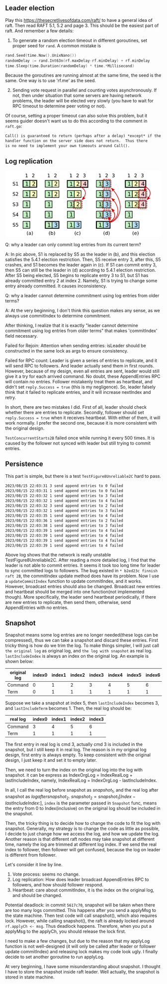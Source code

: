 
## Leader election
Play this https://thesecretlivesofdata.com/raft/ to have a general idea of raft.
Then read RAFT 5.1, 5.2 and page 3.
This should be the easiest part of raft.
And remember a few details:

1. To generate a random election timeout in different goroutines, set proper seed for `rand`.
A common mistake is
```go
rand.Seed(time.Now().UnixNano())
randomDelay := rand.Int63n(rf.maxDelay-rf.minDelay) + rf.minDelay
time.Sleep(time.Duration(randomDelay) * time.*Millisecond)
```
Because the goroutines are running almost at the same time, the seed is the same.
One way is to use 'rf.me' as the seed.

2. Sending vote request in parallel and counting votes asynchronously.
If not, then under situation that some servers are having network problems, 
the leader will be elected very slowly (you have to wait for RPC timeout to determine peer voting or not). 

Of course, setting a proper timeout can also solve this problem, 
but it seems guider doesn't want us to do this according to the comment in `raft.go`:
```
Call() is guaranteed to return (perhaps after a delay) *except* if the
handler function on the server side does not return.  Thus there
is no need to implement your own timeouts around Call().
```

## Log replication
![img.png](img.png)

Q: why a leader can only commit log entries from its current term?

A: In pic above, S1 is replaced by S5 as the leader in (b), and this election satisfies the 5.4.1 election restriction.
Then, S5 receive entry 3, after this, S5 crashes, and S1 becomes the leader again in (c).
If S1 can commit entry 3, then S5 can still be the leader in (d) according to 5.4.1 election restriction.
After S5 being elected, S5 begins to replicate entry 3 to S1, but S1 has already committed entry 2 at index 2.
Namely, S1 is trying to change some entry already committed. It causes inconsistency.

Q: why a leader cannot determine commitment using log entries from older terms?

A: At the very beginning, I don't think this question makes any sense, as we always use commitIndex to determine commitment.  

After thinking, I realize that it is exactly "leader cannot determine commitment using log entries from older terms" 
that makes 'commitIndex' field necessary.

Failed for Rejoin:
Attention when sending entries: isLeader should be constructed in the same lock as args to ensure consistency.

Failed for RPC count:
Leader is given a series of entries to replicate, and it will send RPC to followers.
And leader actually send them in first rounds. However, because of my design, even all entries are sent, 
leader would still give it a try for each arrived command. No doubt, these AppendEntries RPC will contain no entries.
Follower mistakenly treat them as heartbeat, and didn't set `reply.Success = true` (this is my negligence).
So, leader falsely think that it failed to replicate entries, and it will increase nextIndex and retry.

In short, there are two mistakes I did. First of all, leader should check whether there are entries to replicate.
Secondly, follower should set `reply.Success = true` when it receives heartbeat. With either of them, it will work normally.
I prefer the second one, because it is more consistent with the original design.

`TestConcurrentStarts2B` failed once while running it every 500 times.
It is caused by the follower not synced with leader but still trying to commit entries.

## Persistence
This part is simple, but there is a test `TestFigure8Unreliable2C` hard to pass.
```log
2023/08/15 22:03:31 3 send append entries to 0 failed
2023/08/15 22:03:31 1 send append entries to 0 failed
2023/08/15 22:03:32 1 send append entries to 3 failed
2023/08/15 22:03:32 1 send append entries to 4 failed
2023/08/15 22:03:32 3 send append entries to 2 failed
2023/08/15 22:03:32 1 send append entries to 3 failed
2023/08/15 22:03:35 1 send append entries to 4 failed
2023/08/15 22:03:36 1 send append entries to 2 failed
2023/08/15 22:03:38 1 send append entries to 3 failed
2023/08/15 22:03:39 1 send append entries to 4 failed
2023/08/15 22:03:39 1 send append entries to 4 failed
2023/08/15 22:03:39 1 send append entries to 4 failed
2023/08/15 22:03:39 1 send append entries to 4 failed
```
Above log shows that the network is really unstable TestFigure8Unreliable2C.
After reading a more detailed log, I find that the leader is not able to commit entries.
It seems it took too long time for leader to sync committed logs to followers.
The bug existed in `* b2ed23c finnish raft 2B`, the commitIndex update method does have its problem.
Now I use a `updateCommitIndex` function to update commitIndex, and it works.
However, broadcast entries should also be changed. 
Broadcast new entries and heartbeat should be merged into one function(not implemented though). 
More specifically, the leader send heartbeat periodically, 
if there are new entries to replicate, then send them, otherwise, send AppendEntries with no entries.

## Snapshot
Snapshot means some log entries are no longer needed(these logs can be compressed), 
thus we can take a snapshot and discard these entries.
First tricky thing is how do we trim the log. 
To make things simpler, I will just call `the original log` as original log, and `the log with snapshot` as real log.
`lastIncludeIndex` is always an index on the original log.
An example is shown below:

| original log | index0 | index1 | index2 | index3 | index4 | index5 | index6 |
|--------------|--------|--------|--------|--------|--------|--------|--------|
| Command      | 0      | 1      | 2      | 3      | 4      | 5      | 6      |
| Term         | 0      | 1      | 1      | 1      | 1      | 1      | 1      |

Suppose we take a snapshot at index 5, then `lastIncludeIndex` becomes 3, and `lastIncludeTerm` becomes 1.
Then, the real log should be:

| real log | index0 | index1 | index2 | index3 |
|----------|--------|--------|--------|--------|
| Command  | 3      | 4      | 5      | 6      |
| Term     | 1      | 1      | 1      | 1      |

The first entry in real log is cmd 3, actually cmd 3 is included in the snapshot, but I still keep it in real log.
The reason is in my original log design, first entry is always empty.
To keep consistent with the original design, I just keep it and set it to empty later.

Then, we need to turn the index on the original log into the log with snapshot.
it can be express as IndexOrgLog = IndexRealLog + lastIncludeIndex, namely, IndexRealLog = IndexOrgLog - lastIncludeIndex.

In all, I call the real log before snapshot as $snapshot_1$, and the real log after snapshot as $log after snapshot_2$.
$snapshot_2 = snapshot_1[Index-lastIncludeIndex:]$, `index` is the parameter passed in `Snapshot` func, 
means the entry from 0 to Index(inclusive) on the original log should be included in the snapshot.

Then, the tricky thing is to decide how to change the code to fit the log with snapshot.
Generally, my strategy is to change the code as little as possible, I decide to just change 
how we access the log, and how we update the log. 
Another reason is that different raft nodes may take snapshot at different time, namely the log are trimmed 
at different log index. 
If we send the real index to follower, then follower will get confused, because the log on leader is different from follower.

Let's consider it line by line.
1. Vote process: seems no change.
2. Log replication: How does leader broadcast AppendEntries RPC to followers, and how should follower respond.
3. Heartbeat: care about commitIndex, it is the index on the original log, and should be changed.

Potential deadlock:
in commit `5617c70`, snapshot will be taken when there are too many logs committed. 
This happens after you send a applyMsg to the state machine. Then test code will call snapshot(), which also requires lock.
However, while calling snapshot(), the raft is already locked around `rf.applyCh <- msg`. Thus deadlock happens.
Therefore, when you put a applyMsg to the applyCh, you should release the lock first.

I need to make a few changes, but due to the reason that my applyLog function is not well-designed (it will only be called 
after leader or follower update commitIndex) and releasing lock makes my code look ugly. 
I finally decide to set another goroutine to run applyLog.



At very beginning, I have some misunderstanding about snapshot. I thought I have to store the snapshot inside raft leader.
Well actually, the snapshot is stored in state machine.

